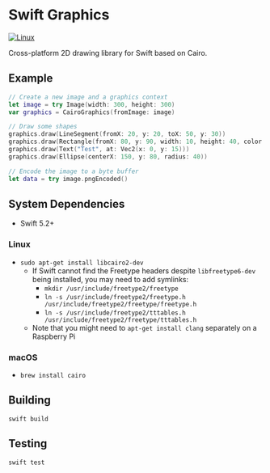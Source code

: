 # Swift Graphics

[![Linux](https://github.com/fwcd/swift-graphics/workflows/Linux/badge.svg)](https://github.com/fwcd/swift-graphics/actions)

Cross-platform 2D drawing library for Swift based on Cairo.

## Example
```swift
// Create a new image and a graphics context
let image = try Image(width: 300, height: 300)
var graphics = CairoGraphics(fromImage: image)

// Draw some shapes
graphics.draw(LineSegment(fromX: 20, y: 20, toX: 50, y: 30))
graphics.draw(Rectangle(fromX: 80, y: 90, width: 10, height: 40, color: Colors.yellow))
graphics.draw(Text("Test", at: Vec2(x: 0, y: 15)))
graphics.draw(Ellipse(centerX: 150, y: 80, radius: 40))

// Encode the image to a byte buffer
let data = try image.pngEncoded()
```

## System Dependencies
* Swift 5.2+

### Linux
* `sudo apt-get install libcairo2-dev`
    * If Swift cannot find the Freetype headers despite `libfreetype6-dev` being installed, you may need to add symlinks:
        * `mkdir /usr/include/freetype2/freetype`
        * `ln -s /usr/include/freetype2/freetype.h /usr/include/freetype2/freetype/freetype.h`
        * `ln -s /usr/include/freetype2/tttables.h /usr/include/freetype2/freetype/tttables.h`
    * Note that you might need to `apt-get install clang` separately on a Raspberry Pi

### macOS
* `brew install cairo`

## Building
`swift build`

## Testing
`swift test`
